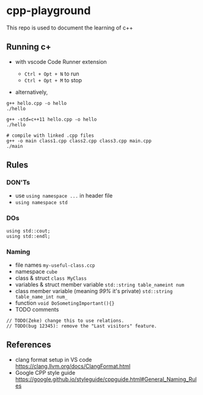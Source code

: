 # cpp-playground

This repo is used to document the learning of c++

## Running c+

* with vscode Code Runner extension

  * `Ctrl + Opt + N` to run
  * `Ctrl + Opt + M` to stop
* alternatively,

```
g++ hello.cpp -o hello
./hello

g++ -std=c++11 hello.cpp -o hello
./hello

# compile with linked .cpp files
g++ -o main class1.cpp class2.cpp class3.cpp main.cpp
./main
```

## Rules

### DON'Ts

* use `using namespace ...` in header file
* `using namespace std`

### DOs

```
using std::cout;
using std::endl;
```

### Naming

* file names `my-useful-class.ccp`
* namespace `cube`
* class & struct `class MyClass`
* variables & struct member variable `std::string table_nameint num`
* class member variable (meaning *99%* it's private) `std::string table_name_int num_`
* function `void DoSometingImportant(){}`
* TODO comments

```
// TODO(Zeke) change this to use relations.
// TODO(bug 12345): remove the "Last visitors" feature.
```

## References

* clang format setup in VS code https://clang.llvm.org/docs/ClangFormat.html
* Google CPP style guide https://google.github.io/styleguide/cppguide.html#General_Naming_Rules
